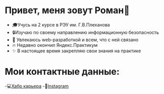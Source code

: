 Привет, меня зовут Роман👋
==========================
- 🎓Учусь на 2 курсе в РЭУ им. Г.В.Плеханова
- 🔒Изучаю по своему направлению информационную безопасность
- 👀 Увлекаюсь web-разработкой и всем, что с ней связано
- 🔥 Недавно окончил Яндекс.Практикум
- ✨ В настоящее время закрепляю свои знания на практике

Мои контактные данные:
==================================
-💻[Хабр карьера](https://career.habr.com/rvsverchkov)
-💾[Instagram](https://www.instagram.com/rvsverchkov/)
